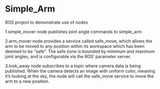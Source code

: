 # Simple_Arm
ROS project to demonstrate use of nodes

 1.simple_mover node publishes joint angle commands to simple_arm
 
 2.arm_mover node provides a service called safe_move, which allows the arm to be moved to any position within its workspace which has been deemed to be “safe”. The safe zone is bounded by minimum and maximum joint angles, and is configurable via the ROS’ parameter server.
 
 3.look_away node subscribes to a topic where camera data is being published.
 When the camera detects an image with uniform color, meaning it’s looking at the sky, the node will call the safe_move service to move the arm to a new position.
